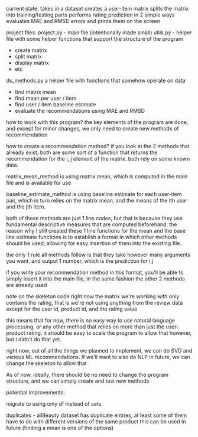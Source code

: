 

current state:
takes in a dataset
creates a user-item matrix
splits the matrix into training/testing parts
performs rating prediction in 2 simple ways
evaluates MAE and RMSD errors and prints them on the screen



project files:
project.py - main file (intentionally made small)
utils.py - helper file with some helper functions that support the structure of the program
  * create matrix
  * split matrix
  * display matrix
  * etc

ds_methods.py a helper file with functions that somehow operate on data
  * find matrix mean
  * find mean per user / item
  * find user / item baseline estimate
  * evaluate the recommendations using MAE and RMSD



how to work with this program?
the key elements of the program are done, and except for minor changes, we only need to create new methods of recommendation



how to create a recommendation method?
if you look at the 2 methods that already exist, both are some sort of a function that returns the recommendation for the 
i, j element of the matrix. both rely on some known data.

matrix_mean_method is using matrix mean, which is computed in the main file and is available for use

baseline_estimate_method is using baseline estimate for each user-item pair, which in turn relies on the matrix mean, and the means of the
ith user and the jth item. 

both of these methods are just 1 line codes, but that is because they use fundamental descriptive measures that are computed beforehand.
the reason why I still created these 1 line functions for the mean and the base line estimate functions is to establish a format in which other
methods should be used, allowing for easy insertion of them into the existing file.

the only 1 rule all methods follow is that they take however many arguments you want, and output 1 number, which is the prediction for i,j

if you write your recommendation method in this format, you'll be able to simply insert it into the main file, in the same fashion
the other 2 methods are already used



note on the skeleton code
right now the matrix we're working with only contains the rating, that is we're not using anything from the review data except for the
user id, product id, and the rating value

this means that for now, there is no easy way to use natural language processing, or any other method that relies on more than just the
user-product rating. it should be easy to scale the program to allow that however, but I didn't do that yet.

right now, out of all the things we planned to implement, we can do SVD and various ML recommendations. If we'll want to also do NLP in future,
we can change the skeleton to allow that

As of now, ideally, there should be no need to change the program structure, and we can simply create and test new methods







potential improvements:

migrate to using only df instead of sets

duplicates - allBeauty dataset has duplicate entries, at least some of them have to do with different versions of the same product
this can be used in future (finding a mean is one of the options)